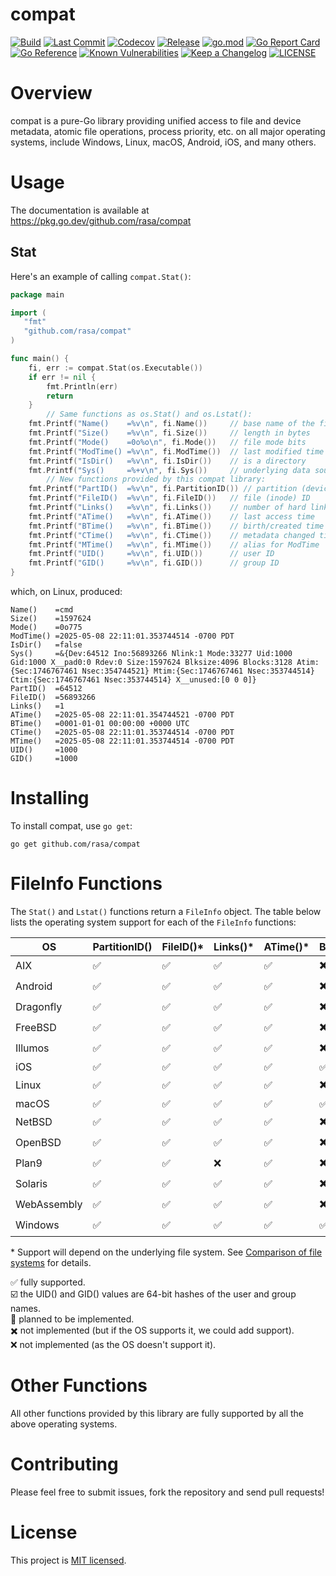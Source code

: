 # compat

[![Build](https://github.com/rasa/compat/actions/workflows/build.yml/badge.svg)](https://github.com/rasa/compat/actions/workflows/build.yml)
[![Last Commit](https://img.shields.io/github/last-commit/rasa/compat.svg)](https://github.com/rasa/compat/commits)
[![Codecov](https://codecov.io/gh/rasa/compat/branch/main/graph/badge.svg)](https://codecov.io/gh/rasa/compat)
[![Release](https://img.shields.io/github/v/release/rasa/compat.svg?style=flat)](https://github.com/rasa/compat/releases)
[![go.mod](https://img.shields.io/github/go-mod/go-version/rasa/compat)](go.mod)
[![Go Report Card](https://goreportcard.com/badge/github.com/rasa/compat)](https://goreportcard.com/report/github.com/rasa/compat)
[![Go Reference](https://pkg.go.dev/badge/github.com/rasa/compat.svg)](https://pkg.go.dev/github.com/rasa/compat)
[![Known Vulnerabilities](https://snyk.io/test/github/rasa/compat/badge.svg)](https://snyk.io/test/github/rasa/compat)
[![Keep a Changelog](https://img.shields.io/badge/changelog-Keep%20a%20Changelog-%23E05735)](CHANGELOG.md)
[![LICENSE](https://img.shields.io/github/license/rasa/compat)](LICENSE)

<!--ts-->
<!--te-->

# Overview

compat is a pure-Go library providing unified access to file and device metadata, atomic file operations, process priority, etc. on all major operating systems, include Windows, Linux, macOS, Android, iOS, and many others.

# Usage

The documentation is available at https://pkg.go.dev/github.com/rasa/compat

## Stat

Here's an example of calling `compat.Stat()`:

```go
package main

import (
   "fmt"
   "github.com/rasa/compat"
)

func main() {
	fi, err := compat.Stat(os.Executable())
	if err != nil {
		fmt.Println(err)
		return
	}
        // Same functions as os.Stat() and os.Lstat():
	fmt.Printf("Name()    =%v\n", fi.Name())     // base name of the file
	fmt.Printf("Size()    =%v\n", fi.Size())     // length in bytes
	fmt.Printf("Mode()    =0o%o\n", fi.Mode())   // file mode bits
	fmt.Printf("ModTime() =%v\n", fi.ModTime())  // last modified time
	fmt.Printf("IsDir()   =%v\n", fi.IsDir())    // is a directory
	fmt.Printf("Sys()     =%+v\n", fi.Sys())     // underlying data source
        // New functions provided by this compat library:
	fmt.Printf("PartID()  =%v\n", fi.PartitionID()) // partition (device) ID
	fmt.Printf("FileID()  =%v\n", fi.FileID())   // file (inode) ID
	fmt.Printf("Links()   =%v\n", fi.Links())    // number of hard links
	fmt.Printf("ATime()   =%v\n", fi.ATime())    // last access time
	fmt.Printf("BTime()   =%v\n", fi.BTime())    // birth/created time
	fmt.Printf("CTime()   =%v\n", fi.CTime())    // metadata changed time
	fmt.Printf("MTime()   =%v\n", fi.MTime())    // alias for ModTime
	fmt.Printf("UID()     =%v\n", fi.UID())      // user ID
	fmt.Printf("GID()     =%v\n", fi.GID())      // group ID
}
```

which, on Linux, produced:

```text
Name()    =cmd
Size()    =1597624
Mode()    =0o775
ModTime() =2025-05-08 22:11:01.353744514 -0700 PDT
IsDir()   =false
Sys()     =&{Dev:64512 Ino:56893266 Nlink:1 Mode:33277 Uid:1000 Gid:1000 X__pad0:0 Rdev:0 Size:1597624 Blksize:4096 Blocks:3128 Atim:{Sec:1746767461 Nsec:354744521} Mtim:{Sec:1746767461 Nsec:353744514} Ctim:{Sec:1746767461 Nsec:353744514} X__unused:[0 0 0]}
PartID()  =64512
FileID()  =56893266
Links()   =1
ATime()   =2025-05-08 22:11:01.354744521 -0700 PDT
BTime()   =0001-01-01 00:00:00 +0000 UTC
CTime()   =2025-05-08 22:11:01.353744514 -0700 PDT
MTime()   =2025-05-08 22:11:01.353744514 -0700 PDT
UID()     =1000
GID()     =1000
```

# Installing

To install compat, use `go get`:

   `go get github.com/rasa/compat`

# FileInfo Functions

The `Stat()` and `Lstat()` functions return a `FileInfo` object.
The table below lists the operating system support for each of the `FileInfo` functions:

| OS      | PartitionID() | FileID()* | Links()* | ATime()* | BTime()* | CTime()* | UID()* | GID()* |
|---------|---------------|----------|-----------|----------|----------|----------|--------|--------|
| AIX     | ✅	          | ✅	     | ✅        | ✅	    | ✖️       | ✅       | ✅     |  ✅   |
| Android | ✅	          | ✅	     | ✅        | ✅	    | ✖️       | ✅       | ✅     |  ✅   |
| Dragonfly | ✅	  | ✅	     | ✅        | ✅	    | ✖️       | ✅       | ✅     |  ✅   |
| FreeBSD | ✅	          | ✅	     | ✅        | ✅	    | ✖️       | ✅       | ✅     |  ✅   |
| Illumos | ✅	          | ✅	     | ✅        | ✅	    | ✖️       | ✅       | ✅     |  ✅   |
| iOS     | ✅	          | ✅	     | ✅        | ✅	    | ✅       | ✅       | ✅     |  ✅   |
| Linux   | ✅	          | ✅	     | ✅        | ✅	    | ✖️       | ✅       | ✅     |  ✅   |
| macOS   | ✅            | ✅	     | ✅        | ✅	    | ✅       | ✅       | ✅     |  ✅   |
| NetBSD  | ✅	          | ✅	     | ✅        | ✅	    | ✖️       | ✅       | ✅     |  ✅   |
| OpenBSD | ✅	          | ✅	     | ✅        | ✅	    | ✖️       | ✅       | ✅     |  ✅   |
| Plan9   | ✅	          | ✅	     | ❌        | ✅	    | ✖️       | ❌       | ☑️     |  ☑️   |
| Solaris | ✅	          | ✅	     | ✅        | ✅	    | ✖️       | ✅       | ✅     |  ✅   |
| WebAssembly | ✅	  | ✅	     | ✅        | ✅	    | ✖️       | ✅       | ✅     |  ✅   |
| Windows | ✅	          | ✅	     | ✅        | ✅ 	    | ✅       | ✖️       | 🚧     |  🚧   |

\* Support will depend on the underlying file system. See [Comparison of file systems](https://wikipedia.org/wiki/Comparison_of_file_systems#Metadata) for details.

✅ fully supported.<br/>
☑️ the UID() and GID() values are 64-bit hashes of the user and group names.<br/>
🚧 planned to be implemented.<br/>
✖️ not implemented (but if the OS supports it, we could add support).<br/>
❌ not implemented (as the OS doesn't support it).<br/>

# Other Functions

All other functions provided by this library are fully supported by all the above operating systems.

# Contributing

Please feel free to submit issues, fork the repository and send pull requests!

# License

This project is [MIT licensed](LICENSE).
